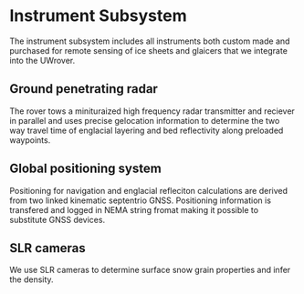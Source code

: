 # Instrument Subsystem

The instrument subsystem includes all instruments both custom made and purchased for remote sensing of ice sheets and glaicers that we integrate into the UWrover.

## Ground penetrating radar
The rover tows a minituraized high frequency radar transmitter and reciever in parallel and uses precise gelocation information to determine the two way travel time of englacial layering and bed reflectivity along preloaded waypoints.

## Global positioning system
Positioning for navigation and englacial refleciton calculations are derived from two linked kinematic septentrio GNSS. Positioning information is transfered and logged in NEMA string fromat making it possible to substitute GNSS devices.

## SLR cameras
We use SLR cameras to determine surface snow grain properties and infer the density.

